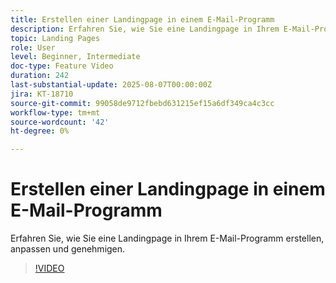 ```yaml
---
title: Erstellen einer Landingpage in einem E-Mail-Programm
description: Erfahren Sie, wie Sie eine Landingpage in Ihrem E-Mail-Programm erstellen, anpassen und genehmigen.
topic: Landing Pages
role: User
level: Beginner, Intermediate
doc-type: Feature Video
duration: 242
last-substantial-update: 2025-08-07T00:00:00Z
jira: KT-18710
source-git-commit: 99058de9712fbebd631215ef15a6df349ca4c3cc
workflow-type: tm+mt
source-wordcount: '42'
ht-degree: 0%

---
```



# Erstellen einer Landingpage in einem E-Mail-Programm

Erfahren Sie, wie Sie eine Landingpage in Ihrem E-Mail-Programm erstellen, anpassen und genehmigen.

>[!VIDEO](https://video.tv.adobe.com/v/3470631/?learn=on&enablevpops)
